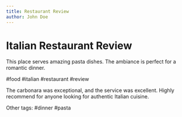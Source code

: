 ```yaml
---
title: Restaurant Review
author: John Doe
---
```


# Italian Restaurant Review

This place serves amazing pasta dishes. The ambiance is perfect for a romantic dinner.

#food #italian #restaurant #review

The carbonara was exceptional, and the service was excellent. Highly recommend for anyone looking for authentic Italian cuisine.

Other tags: #dinner #pasta